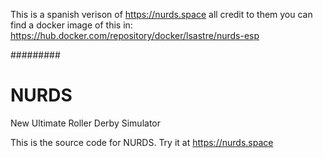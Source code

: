 This is a spanish verison of https://nurds.space all credit to them
you can find a docker image of this in:
https://hub.docker.com/repository/docker/lsastre/nurds-esp

#########


# NURDS
New Ultimate Roller Derby Simulator

This is the source code for NURDS. Try it at https://nurds.space
